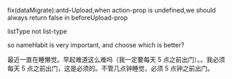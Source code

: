 fix(dataMigrate):antd-Upload,when action-prop is undefined,we should always return false in beforeUpload-prop

listType not list-type

so nameHabit is very important, and choose which is better?

最近一直在睡懒觉。早起难道这么难吗（我一定要每天 5 点之前出门）。。我必须每天 5 点之前出门，这是必须的。不管几点钟睡觉，必须 5 点钟之前出门。
